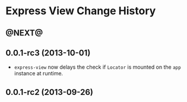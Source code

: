 Express View Change History
===========================

@NEXT@
----------------------

0.0.1-rc3 (2013-10-01)
----------------------

* `express-view` now delays the check if `Locator` is mounted on the `app`
  instance at runtime.

0.0.1-rc2 (2013-09-26)
----------------------
